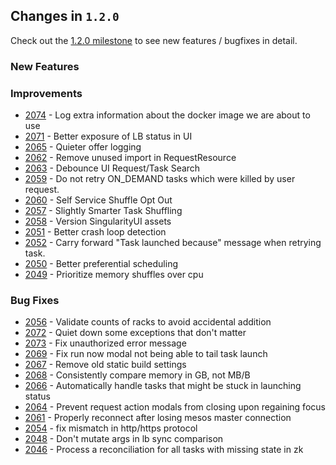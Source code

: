 ## Changes in `1.2.0`

Check out the [1.2.0 milestone](https://github.com/HubSpot/Singularity/milestone/43) to see new features / bugfixes in detail.

### New Features

### Improvements

- [2074](https://github.com/HubSpot/Singularity/pull/2074) - Log extra information about the docker image we are about to use
- [2071](https://github.com/HubSpot/Singularity/pull/2071) - Better exposure of LB status in UI
- [2065](https://github.com/HubSpot/Singularity/pull/2065) - Quieter offer logging
- [2062](https://github.com/HubSpot/Singularity/pull/2062) - Remove unused import in RequestResource
- [2063](https://github.com/HubSpot/Singularity/pull/2063) - Debounce UI Request/Task Search
- [2059](https://github.com/HubSpot/Singularity/pull/2059) - Do not retry ON_DEMAND tasks which were killed by user request.
- [2060](https://github.com/HubSpot/Singularity/pull/2060) - Self Service Shuffle Opt Out
- [2057](https://github.com/HubSpot/Singularity/pull/2057) - Slightly Smarter Task Shuffling
- [2058](https://github.com/HubSpot/Singularity/pull/2058) - Version SingularityUI assets
- [2051](https://github.com/HubSpot/Singularity/pull/2051) - Better crash loop detection
- [2052](https://github.com/HubSpot/Singularity/pull/2052) - Carry forward "Task launched because" message when retrying task.
- [2050](https://github.com/HubSpot/Singularity/pull/2050) - Better preferential scheduling
- [2049](https://github.com/HubSpot/Singularity/pull/2049) - Prioritize memory shuffles over cpu


### Bug Fixes

- [2056](https://github.com/HubSpot/Singularity/pull/2056) - Validate counts of racks to avoid accidental addition 
- [2072](https://github.com/HubSpot/Singularity/pull/2072) - Quiet down some exceptions that don't matter
- [2073](https://github.com/HubSpot/Singularity/pull/2073) - Fix unauthorized error message
- [2069](https://github.com/HubSpot/Singularity/pull/2069) - Fix run now modal not being able to tail task launch
- [2067](https://github.com/HubSpot/Singularity/pull/2067) - Remove old static build settings
- [2068](https://github.com/HubSpot/Singularity/pull/2068) - Consistently compare memory in GB, not MB/B
- [2066](https://github.com/HubSpot/Singularity/pull/2066) - Automatically handle tasks that might be stuck in launching status
- [2064](https://github.com/HubSpot/Singularity/pull/2064) - Prevent request action modals from closing upon regaining focus
- [2061](https://github.com/HubSpot/Singularity/pull/2061) - Properly reconnect after losing mesos master connection
- [2054](https://github.com/HubSpot/Singularity/pull/2054) - fix mismatch in http/https protocol
- [2048](https://github.com/HubSpot/Singularity/pull/2048) - Don't mutate args in lb sync comparison
- [2046](https://github.com/HubSpot/Singularity/pull/2046) - Process a reconciliation for all tasks with missing state in zk
